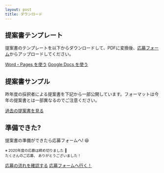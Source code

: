 ```yaml
---
layout: post
title: ダウンロード
---
```


## 提案書テンプレート

提案書のテンプレートを以下からダウンロードして、PDFに変換後、[応募フォーム](https://mitoujr.wufoo.com/forms/p6cginb0iftz5s/)からアップロードしてください。

<a href="https://jr.mitou.org/assets/other/mitoujr_application_2020.zip" class="button">Word・Pages を使う</a>
<a href="https://docs.google.com/document/d/1hjDYf2DbFBkXLyrAl9HKKc9sS40XbZ_iN2j-HKZXD9g/edit?usp=sharing" class="button" target="_blank">Google Docs を使う</a>


## 提案書サンプル

昨年度の採択者による提案書を下記から一部公開しています。フォーマットは今年の提案書とは一部異なるのでご注意ください。

<a href="https://jr.mitou.org/assets/other/2019_application_samples.zip" class="button">過去の提案書を見る</a>

## 準備できた?

<p class="text-center">提案書の準備ができたら応募フォームへ! 😆</p><p class="text-center"><small>※ 2020年度の応募は締め切りました 🙇‍<br>たくさんのご応募、 ありがとうございました！</small></p>

<a href="/guideline" class="button">応募の流れを確認する</a>
<a href="https://mitoujr.wufoo.com/forms/p6cginb0iftz5s/" class="button">応募フォームへ行く！</a>

